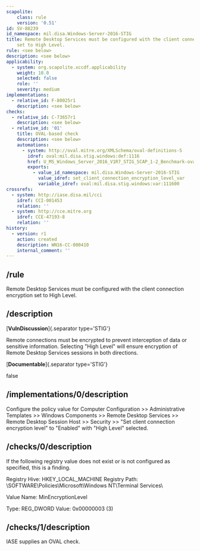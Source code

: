 ```yaml
---
scapolite:
    class: rule
    version: '0.51'
id: SV-88239
id_namespace: mil.disa.Windows-Server-2016-STIG
title: Remote Desktop Services must be configured with the client connection encryption
    set to High Level.
rule: <see below>
description: <see below>
applicability:
  - system: org.scapolite.xccdf.applicability
    weight: 10.0
    selected: false
    role: ''
    severity: medium
implementations:
  - relative_id: F-80025r1
    description: <see below>
checks:
  - relative_id: C-73657r1
    description: <see below>
  - relative_id: '01'
    title: OVAL-based check
    description: <see below>
    automations:
      - system: http://oval.mitre.org/XMLSchema/oval-definitions-5
        idref: oval:mil.disa.stig.windows:def:1116
        href: U_MS_Windows_Server_2016_V1R7_STIG_SCAP_1-2_Benchmark-oval.xml
        exports:
          - value_id_namespace: mil.disa.Windows-Server-2016-STIG
            value_idref: set_client_connection_encryption_level_var
            variable_idref: oval:mil.disa.stig.windows:var:111600
crossrefs:
  - system: http://iase.disa.mil/cci
    idref: CCI-001453
    relation: ''
  - system: http://cce.mitre.org
    idref: CCE-47193-8
    relation: ''
history:
  - version: r1
    action: created
    description: WN16-CC-000410
    internal_comment: ''
---
```



## /rule

Remote Desktop Services must be configured with the client connection encryption set to High Level.

## /description

[**VulnDiscussion**]{.separator type='STIG'}

Remote connections must be encrypted to prevent interception of data or sensitive information. Selecting "High Level" will ensure encryption of Remote Desktop Services sessions in both directions.

[**Documentable**]{.separator type='STIG'}

false

## /implementations/0/description

Configure the policy value for Computer Configuration >> Administrative Templates >> Windows Components >> Remote Desktop Services >> Remote Desktop Session Host >> Security >> "Set client connection encryption level" to "Enabled" with "High Level" selected.

## /checks/0/description

If the following registry value does not exist or is not configured as specified, this is a finding.

Registry Hive: HKEY_LOCAL_MACHINE
Registry Path: \SOFTWARE\Policies\Microsoft\Windows NT\Terminal Services\

Value Name: MinEncryptionLevel

Type: REG_DWORD
Value: 0x00000003 (3)

## /checks/1/description

IASE supplies an OVAL check.
